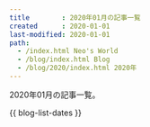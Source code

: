 ```yaml
---
title        : 2020年01月の記事一覧
created      : 2020-01-01
last-modified: 2020-01-01
path:
  - /index.html Neo's World
  - /blog/index.html Blog
  - /blog/2020/index.html 2020年
---
```


2020年01月の記事一覧。

{{ blog-list-dates }}
